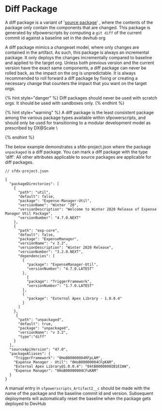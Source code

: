 # Diff Package

A diff package is a variant of '[source package](source-packages.md)' , where the contents of the package only contain the components that are changed. This package is generated by sfpowerscripts by computing a `git diff` of the current commit id against a baseline set in the devhub org&#x20;

A diff  package mimics a changeset model, where only changes are contained in the artifact. As such, this package is always an incremental package. It only deploys the changes incrementally  compared to baseline and applied to the target org.  Unless both previous version and the current version have the exact same components, a diff package can never be rolled back, as the impact on the org is unpredictable. It is always recommended to roll forward  a diff package by fixing or creating a necessary change that counters the impact that you want on the target orgs. &#x20;



{% hint style="danger" %}
Diff packages should never be used with scratch orgs. It should be used with sandboxes only.&#x20;
{% endhint %}

{% hint style="warning" %}
A diff  package  is the least consistent package among the various package types available within sfpowerscripts, and should only be used for transitioning to a modular development model as prescribed by DX@Scale \

{% endhint %}

The below example demonstrates a sfdx-project.json where the package `unpackaged` is a diff package. You can mark a diff package with the type 'diff'. All other attributes applicable  to source packages are applicable for diff packages.

```
// sfdx-project.json

{
  "packageDirectories": [
    {
      "path": "util",
      "default": false,
      "package": "Expense-Manager-Util",
      "versionName": "Winter ‘20",
      "versionDescription": "Welcome to Winter 2020 Release of Expense Manager Util Package",
      "versionNumber": "4.7.0.NEXT"
    },
    {
      "path": "exp-core",
      "default": false,
      "package": "ExpenseManager",
      "versionName": "v 3.2",
      "versionDescription": "Winter 2020 Release",
      "versionNumber": "3.2.0.NEXT",
      "dependencies": [
        {
          "package": "ExpenseManager-Util",
          "versionNumber": "4.7.0.LATEST"
        },
          {
          "package": "TriggerFramework",
          "versionNumber": "1.7.0.LATEST"
        },
        {
          "package": "External Apex Library - 1.0.0.4"
        }
      ]
    },
     {
      "path": "unpackaged",
      "default": true,
      "package": "unpackaged",
      "versionName": "v 3.2",
      "type":"diff"
    }
  ],
  "sourceApiVersion": "47.0",
  "packageAliases": {
    "TriggerFramework": "0HoB00000004RFpLAM",
    "Expense Manager - Util": "0HoB00000004CFpKAM",
    "External Apex Library@1.0.0.4": "04tB0000000IB1EIAW",
    "Expense Manager": "0HoB00000004CFuKAM"
  }
}
```



A manual entry in `sfpowerscripts_Artifact2__c` should be made with the name of the package and the baseline commit id and version.  Subsequent deployments will automatically reset the baseline when the package gets deployed to DevHub

